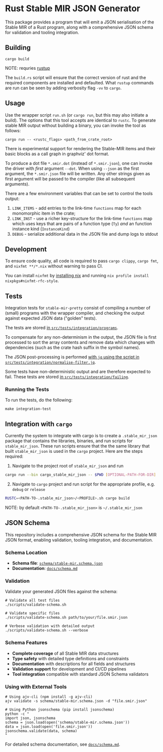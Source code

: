 # Rust Stable MIR JSON Generator

This package provides a program that will emit a JSON serialisation of the Stable MIR of a Rust program, along with a comprehensive JSON schema for validation and tooling integration.

## Building

```shell
cargo build
```

NOTE: requries [rustup](https://www.rust-lang.org/tools/install)

The `build.rs` script will ensure that the correct version of rust and the required components are installed and defaulted. What `rustup` commands are run can be seen by adding verbosity flag `-vv` to `cargo`.

## Usage

Use the wrapper script `run.sh` (or `cargo run`, but this may also initiate a build).
The options that this tool accepts are identical to `rustc`.
To generate stable MIR output without building a binary, you can invoke the tool as follows:

```shell
cargo run -- <rustc_flags> <path_from_crate_root>
```

There is experimental support for rendering the Stable-MIR items and their basic blocks as a 
call graph in graphviz' dot format. 

To produce a dot file `*.smir.dot` (instead of `*.smir.json`), one can invoke the driver with
_first_ argument `--dot`. When using `--json` as the first argument, the `*.smir.json` file
will be written. Any other strings given as first argument will be passed to the compiler 
(like all subsequent arguments).

There are a few environment variables that can be set to control the tools output:

1.  `LINK_ITEMS` - add entries to the link-time `functions` map for each monomorphic item in the crate;
2.  `LINK_INST`  - use a richer key-structure for the link-time `functions` map which uses keys that are pairs of a function type (`Ty`) _and_ an function instance kind (`InstanceKind`)
3.  `DEBUG` - serialize additional data in the JSON file and dump logs to stdout

## Development

To ensure code quality, all code is required to pass `cargo clippy`, `cargo fmt`, and `nixfmt **/*.nix` without warning to pass CI.

You can install `nixfmt` by [installing nix](https://nixos.org/download/) and running `nix profile install nixpkgs#nixfmt-rfc-style`.

## Tests

Integration tests for `stable-mir-pretty` consist of compiling a number of (small)
programs with the wrapper compiler, and checking the output against expected JSON
data ("golden" tests).

The tests are stored [in `src/tests/integration/programs`](./src/tests/integration/programs).

To compensate for any non-determinism in the output, the JSON file is first processed
to sort the array contents and remove data which changes with dependencies (such as 
the crate hash suffix in the symbol names).

The JSON post-processing is performed [with `jq` using the script in `src/tests/integration/normalise-filter.jq`](./src/tests/integration/normalise-filter.jq).

Some tests have non-deterministic output and are therefore expected to fail. 
These tests are stored [in `src/tests/integration/failing`](./src/tests/integration/failing).

### Running the Tests

To run the tests, do the following:

```shell
make integration-test
```

## Integration with `cargo`
Currently the system to integrate with cargo is to create a `.stable_mir_json` package that contains the libraries, binaries, and run scripts for `stable_mir_json`. These run scripts ensure that the the same library that built `stable_mir_json` is used in the `cargo` project. Here are the steps required:

1. Navigate to the project root of `stable_mir_json` and run
```bash
cargo run --bin cargo_stable_mir_json -- $PWD [OPTIONAL-PATH-FOR-DIR]
```

2. Navigate to `cargo` project and run script for the appropriate profile, e.g. `debug` or `release`
```bash
RUSTC=<PATH-TO-.stable_mir_json>/<PROFILE>.sh cargo build
```
NOTE: by default `<PATH-TO-.stable_mir_json>` is `~/.stable_mir_json`

## JSON Schema

This repository includes a comprehensive JSON schema for the Stable MIR JSON format, enabling validation, tooling integration, and documentation.

### Schema Location

- **Schema file**: [`schema/stable-mir.schema.json`](schema/stable-mir.schema.json)
- **Documentation**: [`docs/schema.md`](docs/schema.md)

### Validation

Validate your generated JSON files against the schema:

```shell
# Validate all test files
./scripts/validate-schema.sh

# Validate specific files
./scripts/validate-schema.sh path/to/your/file.smir.json

# Verbose validation with detailed output
./scripts/validate-schema.sh --verbose
```

### Schema Features

- **Complete coverage** of all Stable MIR data structures
- **Type safety** with detailed type definitions and constraints
- **Documentation** with descriptions for all fields and structures
- **Validation support** for development and CI/CD pipelines
- **Tool integration** compatible with standard JSON Schema validators

### Using with External Tools

```shell
# Using ajv-cli (npm install -g ajv-cli)
ajv validate -s schema/stable-mir.schema.json -d "file.smir.json"

# Using Python jsonschema (pip install jsonschema)
python -c "
import json, jsonschema
schema = json.load(open('schema/stable-mir.schema.json'))
data = json.load(open('file.smir.json'))
jsonschema.validate(data, schema)
"
```

For detailed schema documentation, see [`docs/schema.md`](docs/schema.md).